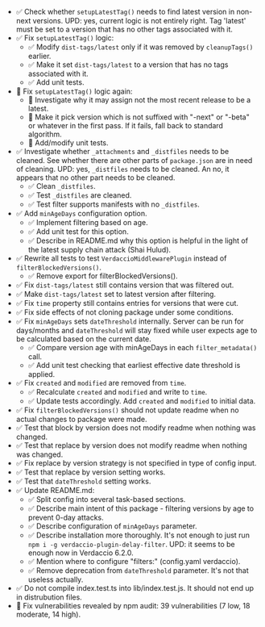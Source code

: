 - ✅ Check whether `setupLatestTag()` needs to find latest version in non-next versions.
  UPD: yes, current logic is not entirely right.
  Tag 'latest' must be set to a version that has no other tags associated with it.
- ✅ Fix `setupLatestTag()` logic:
  - ✅ Modify `dist-tags/latest` only if it was removed by `cleanupTags()` earlier.
  - ✅ Make it set `dist-tags/latest` to a version that has no tags associated with it.
  - ✅ Add unit tests.
- 🔴 Fix `setupLatestTag()` logic again:
  - 🔴 Investigate why it may assign not the most recent release to be a latest.
  - 🔴 Make it pick version which is not suffixed with "-next" or "-beta" or whatever in the first pass.
    If it fails, fall back to standard algorithm.
  - 🔴 Add/modify unit tests.
- ✅ Investigate whether `_attachments` and `_distfiles` needs to be cleaned.
  See whether there are other parts of `package.json` are in need of cleaning.
  UPD: yes, `_distfiles` needs to be cleaned. An no, it appears that no other part needs to be cleaned.
  - ✅ Clean `_distfiles`.
  - ✅ Test `_distfiles` are cleaned.
  - ✅ Test filter supports manifests with no `_distfiles`.
- ✅ Add `minAgeDays` configuration option.
  - ✅ Implement filtering based on age.
  - ✅ Add unit test for this option.
  - ✅ Describe in README.md why this option is helpful in the light of the latest supply chain attack (Shai Hulud).
- ✅ Rewrite all tests to test `VerdaccioMiddlewarePlugin` instead of `filterBlockedVersions()`.
  - ✅ Remove export for filterBlockedVersions().
- ✅ Fix `dist-tags/latest` still contains version that was filtered out.
- ✅ Make `dist-tags/latest` set to latest version after filtering.
- ✅ Fix `time` property still contains entries for versions that were cut.
- ✅ Fix side effects of not cloning package under some conditions.
- ✅ Fix `minAgeDays` sets `dateThreshold` internally.
  Server can be run for days/months and `dateThreshold` will stay fixed
  while user expects age to be calculated based on the current date.
  - ✅ Compare version age with minAgeDays in each `filter_metadata()` call.
  - ✅ Add unit test checking that earliest effective date threshold is applied.
- ✅ Fix `created` and `modified` are removed from `time`.
  - ✅ Recalculate `created` and `modified` and write to `time`.
  - ✅ Update tests accordingly. Add `created` and `modified` to initial data.
- ✅ Fix `filterBlockedVersions()` should not update readme when no actual changes to package were made.
- ✅ Test that block by version does not modify readme when nothing was changed.
- ✅ Test that replace by version does not modify readme when nothing was changed.
- ✅ Fix replace by version strategy is not specified in type of config input.
- ✅ Test that replace by version setting works.
- ✅ Test that `dateThreshold` setting works.
- ✅ Update README.md:
  - ✅ Split config into several task-based sections.
  - ✅ Describe main intent of this package - filtering versions by age to prevent 0-day attacks.
  - ✅ Describe configuration of `minAgeDays` parameter.
  - ✅ Describe installation more thoroughly. It's not enough to just run `npm i -g verdaccio-plugin-delay-filter`. UPD: it seems to be enough now in Verdaccio 6.2.0.
  - ✅ Mention where to configure "filters:" (config.yaml verdaccio).
  - ✅ Remove deprecation from `dateThreshold` parameter. It's not that useless actually.
- ✅ Do not compile index.test.ts into lib/index.test.js. It should not end up in distrubution files.
- 🔴 Fix vulnerabilities revealed by npm audit: 39 vulnerabilities (7 low, 18 moderate, 14 high).
